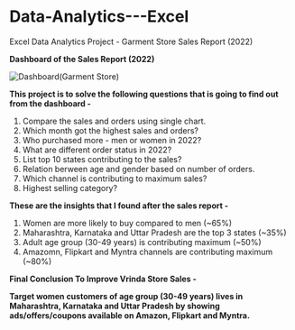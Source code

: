 # Data-Analytics---Excel
Excel Data Analytics Project - Garment Store Sales Report (2022)

**Dashboard of the Sales Report (2022)**

![Dashboard(Garment Store)](https://github.com/ratulsantra/Data-Analytics---Excel/assets/63894084/7014e78f-0f98-4f3f-a351-a5cbc82b5f8a)


**This project is to solve the following questions that is going to find out from the dashboard -**

1. Compare the sales and orders using single chart.
2. Which month got the highest sales and orders?
3. Who purchased more - men or  women in 2022?
4. What are different order status in 2022?
5. List top 10 states contributing to the sales?
6. Relation berween age and gender based on number of orders.
7. Which channel is contributing to maximum sales?
8. Highest selling category?

**These are the insights that I found after the sales report -**

1. Women are more likely to buy compared to men (~65%)
2. Maharashtra, Karnataka and Uttar Pradesh are the top 3 states (~35%)
3. Adult age group (30-49 years) is contributing maximum (~50%)
4. Amazomn, Flipkart and Myntra channels are contributing maximum (~80%)


**Final Conclusion To Improve Vrinda Store Sales -**

**Target women customers of age group (30-49 years) lives in Maharashtra, Karnataka and Uttar Pradesh by showing ads/offers/coupons available on Amazon, Flipkart and Myntra.**


